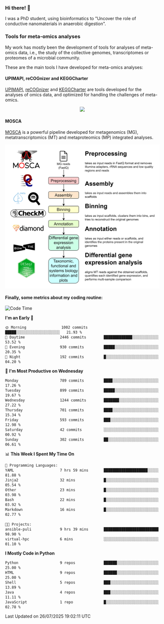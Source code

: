 ### Hi there! 👋

I was a PhD student, using bioinformatics to "Uncover the role of conductive nanomaterials in anaerobic digestion".

### Tools for meta-omics analyses

My work has mostly been the development of tools for analyses of meta-omics data, i.e., the study of the collective genomes, transcriptomes or proteomes of a microbial community.

These are the main tools I have developed for meta-omics analyses:

#### UPIMAPI, reCOGnizer and KEGGCharter

[UPIMAPI](https://github.com/iquasere/UPIMAPI), [reCOGnizer](https://github.com/iquasere/reCOGnizer) and [KEGGCharter](https://github.com/iquasere/KEGGCharter) are tools developed for the analyses of omics data, and optimized for handling the challenges of meta-omics.

<p align="center">
    <img src="assets/annotation_paper.png">
</p>

#### MOSCA

[MOSCA](https://github.com/iquasere/MOSCA) is a powerful pipeline developed for metagenomics (MG), metatranscriptomics (MT) and metaproteomics (MP) integrated analyses.

<p align="center">
    <img src="assets/mosca_workflow.png" align="center" width="700">
</p>


#### Finally, some metrics about my coding routine:

<!--START_SECTION:waka-->
![Code Time](http://img.shields.io/badge/Code%20Time-993%20hrs%2034%20mins-blue)

**I'm an Early 🐤** 

```text
🌞 Morning                1002 commits        █████░░░░░░░░░░░░░░░░░░░░   21.93 % 
🌆 Daytime                2446 commits        █████████████░░░░░░░░░░░░   53.52 % 
🌃 Evening                930 commits         █████░░░░░░░░░░░░░░░░░░░░   20.35 % 
🌙 Night                  192 commits         █░░░░░░░░░░░░░░░░░░░░░░░░   04.20 % 
```
📅 **I'm Most Productive on Wednesday** 

```text
Monday                   789 commits         ████░░░░░░░░░░░░░░░░░░░░░   17.26 % 
Tuesday                  899 commits         █████░░░░░░░░░░░░░░░░░░░░   19.67 % 
Wednesday                1244 commits        ███████░░░░░░░░░░░░░░░░░░   27.22 % 
Thursday                 701 commits         ████░░░░░░░░░░░░░░░░░░░░░   15.34 % 
Friday                   593 commits         ███░░░░░░░░░░░░░░░░░░░░░░   12.98 % 
Saturday                 42 commits          ░░░░░░░░░░░░░░░░░░░░░░░░░   00.92 % 
Sunday                   302 commits         ██░░░░░░░░░░░░░░░░░░░░░░░   06.61 % 
```


📊 **This Week I Spent My Time On** 

```text
💬 Programming Languages: 
YAML                     7 hrs 59 mins       ████████████████████░░░░░   81.88 % 
Jinja2                   32 mins             █░░░░░░░░░░░░░░░░░░░░░░░░   05.54 % 
Other                    23 mins             █░░░░░░░░░░░░░░░░░░░░░░░░   03.98 % 
Bash                     22 mins             █░░░░░░░░░░░░░░░░░░░░░░░░   03.92 % 
Markdown                 16 mins             █░░░░░░░░░░░░░░░░░░░░░░░░   02.77 % 

🐱‍💻 Projects: 
ansible-puli             9 hrs 39 mins       █████████████████████████   98.90 % 
virtual-hpc              6 mins              ░░░░░░░░░░░░░░░░░░░░░░░░░   01.10 % 
```

**I Mostly Code in Python** 

```text
Python                   9 repos             ██████░░░░░░░░░░░░░░░░░░░   25.00 % 
HTML                     9 repos             ██████░░░░░░░░░░░░░░░░░░░   25.00 % 
Shell                    5 repos             ███░░░░░░░░░░░░░░░░░░░░░░   13.89 % 
Java                     4 repos             ███░░░░░░░░░░░░░░░░░░░░░░   11.11 % 
JavaScript               1 repo              █░░░░░░░░░░░░░░░░░░░░░░░░   02.78 % 
```




 Last Updated on 26/07/2025 19:02:11 UTC
<!--END_SECTION:waka-->
